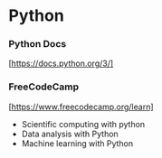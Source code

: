 # Python

### Python Docs
[https://docs.python.org/3/]

### FreeCodeCamp
[https://www.freecodecamp.org/learn]
- Scientific computing with python
- Data analysis with Python
- Machine learning with Python
